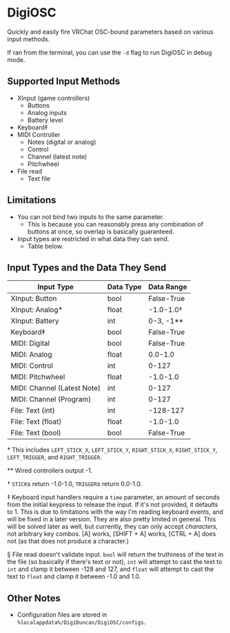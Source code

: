 # DigiOSC
Quickly and easily fire VRChat OSC-bound parameters based on various input methods.

If ran from the terminal, you can use the `-d` flag to run DigiOSC in debug mode.

## Supported Input Methods

* XInput (game controllers)
    - Buttons
    - Analog inputs
    - Battery level
* Keyboard‡
* MIDI Controller
    - Notes (digital or analog)
    - Control
    - Channel (latest note)
    - Pitchwheel
* File read
    - Text file

## Limitations
* You can not bind two inputs to the same parameter.
    - This is because you can reasonably press any combination of buttons at once, so overlap is basically guaranteed.
* Input types are restricted in what data they can send.
    - Table below.

## Input Types and the Data They Send
| Input Type                  | Data Type | Data Range   |
|-----------------------------|-----------|--------------|
| XInput: Button              | bool      | False-True   |
| XInput: Analog\*            | float     | -1.0-1.0†    |
| XInput: Battery             | int       | 0-3, -1\*\*  |
| Keyboard‡                   | bool      | False-True   |
| MIDI: Digital               | bool      | False-True   |
| MIDI: Analog                | float     | 0.0-1.0      |
| MIDI: Control               | int       | 0-127        |
| MIDI: Pitchwheel            | float     | -1.0-1.0     |
| MIDI: Channel (Latest Note) | int       | 0-127        |
| MIDI: Channel (Program)     | int       | 0-127        |
| File: Text (int)            | int       | -128-127     |
| File: Text (float)          | float     | -1.0-1.0     |
| File: Text (bool)           | bool      | False-True   |

\* This includes `LEFT_STICK_X`, `LEFT_STICK_Y`, `RIGHT_STICK_X`, `RIGHT_STICK_Y`, `LEFT_TRIGGER`, and `RIGHT_TRIGGER`.  

\*\* Wired controllers output -1.

† `STICK`s return -1.0-1.0, `TRIGGER`s return 0.0-1.0.  

‡ Keyboard input handlers require a `time` parameter, an amount of seconds from the initial keypress to release
the input. If it's not provided, it defaults to 1. This is due to limitations with the way I'm reading keyboard events, and will be fixed in a later version.
They are also pretty limited in general. This will be solved later as well, but currently, they can only accept *characters,* not arbitrary key combos. \[A\] works, \[SHIFT + A\] works, \[CTRL + A\] does not (as that does not produce a character.)

§ File read doesn't validate input. `bool` will return the truthiness of the text in the file (so basically if there's text or not), `int` will attempt to cast the text to `int` and clamp it between -128 and 127, and `float` will attempt to cast the text to `float` and clamp it between -1.0 and 1.0.

## Other Notes
* Configuration files are stored in `%localappdata%/DigiDuncan/DigiOSC/configs`.
